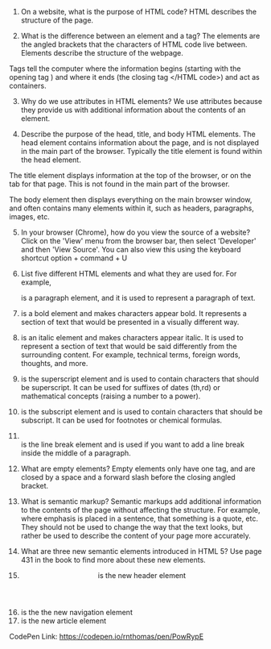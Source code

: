 1. On a website, what is the purpose of HTML code?
HTML describes the structure of the page.

2. What is the difference between an element and a tag?
The elements are the angled brackets that the characters of HTML code live between. Elements describe the structure of the webpage.

Tags tell the computer where the information begins (starting with the opening tag <HTML code>) and where it ends (the closing tag </HTML code>) and act as containers.

3. Why do we use attributes in HTML elements?
We use attributes because they provide us with additional information about the contents of an element.

4. Describe the purpose of the head, title, and body HTML elements.
The head element contains information about the page, and is not displayed in the main part of the browser. Typically the title element is found within the head element.

The title element displays information at the top of the browser, or on the tab for that page. This is not found in the main part of the browser.

The body element then displays everything on the main browser window, and often contains many elements within it, such as headers, paragraphs, images, etc.

5. In your browser (Chrome), how do you view the source of a website?
Click on the 'View' menu from the browser bar, then select 'Developer' and then 'View Source'. You can also view this using the keyboard shortcut option + command + U

6. List five different HTML elements and what they are used for. For example, <p></p> is a paragraph element, and it is used to represent a paragraph of text.
  1. <b></b> is a bold element and makes characters appear bold. It represents a section of text that would be presented in a visually different way.
  2. <i></i> is an italic element and makes characters appear italic. It is used to represent a section of text that would be said differently from the surrounding content. For example, technical terms, foreign words, thoughts, and more.
  3. <sup></sup> is the superscript element and is used to contain characters that should be superscript. It can be used for suffixes of dates (th,rd) or mathematical concepts (raising a number to a power).
  4. <sub></sub> is the subscript element and is used to contain characters that should be subscript. It can be used for footnotes or chemical formulas.
  5. <br /> is the line break element and is used if you want to add a line break inside the middle of a paragraph.

7. What are empty elements?
Empty elements only have one tag, and are closed by a space and a forward slash before the closing angled bracket.

8. What is semantic markup?
Semantic markups add additional information to the contents of the page without affecting the structure. For example, where emphasis is placed in a sentence, that something is a quote, etc. They should not be used to change the way that the text looks, but rather be used to describe the content of your page more accurately.

9. What are three new semantic elements introduced in HTML 5? Use page 431 in the book to find more about these new elements.
  1. <header> is the new header element
  2. <nav> is the the new navigation element
  3. <article> is the new article element

CodePen Link: https://codepen.io/rnthomas/pen/PowRypE
